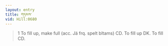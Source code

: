 ```yaml
---
layout: entry
title: གཏམས་
vid: Hill:0680
---
```

> 1 To fill up, make full (acc. Jä frq. spelt bltams) CD. To fill up DK. To fill CD.
